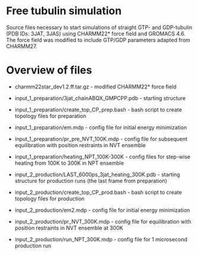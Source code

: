 # Free tubulin simulation

Source files necessary to start simulations of straight GTP- and GDP-tubulin (PDB IDs: 3JAT, 3JAS) using CHARMM22* force field and GROMACS 4.6. The force field was modified to include GTP/GDP parameters adapted from CHARMM27.

# Overview of files

- charmm22star_dev1.2.ff.tar.gz - modified CHARMM22* force field

- input_1_preparation/3jat_chainABQX_GMPCPP.pdb - starting structure

- input_1_preparation/create_top_CP_prep.bash - bash script to create topology files for preparation

- input_1_preparation/em.mdp - config file for initial energy minimization

- input_1_preparation/pr_pre_NVT_100K.mdp - config file for subsequent equilibration with position restraints in NVT ensemble

- input_1_preparation/heating_NPT_100K-300K - config files for step-wise heating from 100K to 300K in NPT ensemble

- input_2_production/LAST_6000ps_3jat_heating_300K.pdb - starting structure for production runs (the last frame from preparation)

- input_2_production/create_top_CP_prod.bash - bash script to create topology files for production

- input_2_production/em2.mdp - config file for initial energy minimization

- input_2_production/pr_NVT_300K.mdp - config file for equilibration with position restraints in NVT ensemble at 300K

- input_2_production/run_NPT_300K.mdp - config file for 1 microsecond production run

